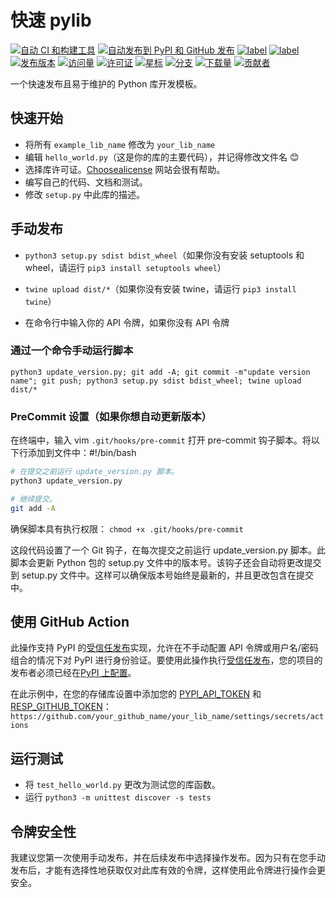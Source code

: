 # 快速 pylib

[![自动 CI 和构建工具](https://github.com/aboutmydreams/quick-pylib/actions/workflows/ci-test.yml/badge.svg)](https://github.com/aboutmydreams/quick-pylib/actions/workflows/ci-test.yml)
[![自动发布到 PyPI 和 GitHub 发布](https://github.com/aboutmydreams/quick-pylib/actions/workflows/release.yml/badge.svg)](https://github.com/aboutmydreams/quick-pylib/actions/workflows/release.yml)
[![label](https://img.shields.io/badge/%E4%B8%AD%E6%96%87%E6%96%87%E6%A1%A3-ZH-brightgreen)](https://github.com/aboutmydreams/quick-pylib/blob/main/README_ZH.md)
[![label](https://img.shields.io/badge/English-EN-brightgreen)](https://github.com/aboutmydreams/quick-pylib/blob/main/README.md)
[![发布版本](https://img.shields.io/github/release/aboutmydreams/quick-pylib.svg)](https://github.com/aboutmydreams/quick-pylib/releases)
[![访问量](https://komarev.com/ghpvc/?username=aboutmydreams&repo=quick-pylib)](https://github.com/aboutmydreams/quick-pylib)
[![许可证](https://img.shields.io/github/license/aboutmydreams/quick-pylib.svg)](https://github.com/aboutmydreams/quick-pylib/license)
[![星标](https://img.shields.io/github/stars/aboutmydreams/quick-pylib.svg)](https://github.com/aboutmydreams/quick-pylib/stargazers)
[![分支](https://img.shields.io/github/forks/aboutmydreams/quick-pylib.svg)](https://github.com/aboutmydreams/quick-pylib/network)
[![下载量](https://pepy.tech/badge/quick-pylib)](https://pepy.tech/project/quick-pylib)
[![贡献者](https://img.shields.io/github/contributors/aboutmydreams/quick-pylib.svg)](https://github.com/aboutmydreams/quick-pylib/graphs/contributors)

一个快速发布且易于维护的 Python 库开发模板。

## 快速开始

- 将所有 `example_lib_name` 修改为 `your_lib_name`
- 编辑 `hello_world.py`（这是你的库的主要代码），并记得修改文件名 😊
- 选择库许可证。[Choosealicense] 网站会很有帮助。
- 编写自己的代码、文档和测试。
- 修改 `setup.py` 中此库的描述。

## 手动发布

- `python3 setup.py sdist bdist_wheel`（如果你没有安装 setuptools 和 wheel，请运行 `pip3 install setuptools wheel`）

- `twine upload dist/*`（如果你没有安装 twine，请运行 `pip3 install twine`）

- 在命令行中输入你的 API 令牌，如果你没有 API 令牌

### 通过一个命令手动运行脚本

`python3 update_version.py; git add -A; git commit -m"update version name"; git push; python3 setup.py sdist bdist_wheel; twine upload dist/*`

### PreCommit 设置（如果你想自动更新版本）

在终端中，输入 vim `.git/hooks/pre-commit` 打开 pre-commit 钩子脚本。将以下行添加到文件中：#!/bin/bash

```bash
# 在提交之前运行 update_version.py 脚本。
python3 update_version.py

# 继续提交。
git add -A
```

确保脚本具有执行权限：
`chmod +x .git/hooks/pre-commit`

这段代码设置了一个 Git 钩子，在每次提交之前运行 update_version.py 脚本。此脚本会更新 Python 包的 setup.py 文件中的版本号。该钩子还会自动将更改提交到 setup.py 文件中。这样可以确保版本号始终是最新的，并且更改包含在提交中。

## 使用 GitHub Action

此操作支持 PyPI 的[受信任发布]实现，允许在不手动配置 API 令牌或用户名/密码组合的情况下对 PyPI 进行身份验证。要使用此操作执行[受信任发布]，您的项目的发布者必须已经在[PyPI 上配置]。

在此示例中，在您的存储库设置中添加您的 [PYPI_API_TOKEN] 和 [RESP_GITHUB_TOKEN]：`https://github.com/your_github_name/your_lib_name/settings/secrets/actions`

## 运行测试

- 将 `test_hello_world.py` 更改为测试您的库函数。
- 运行 `python3 -m unittest discover -s tests`

## 令牌安全性

我建议您第一次使用手动发布，并在后续发布中选择操作发布。因为只有在您手动发布后，才能有选择性地获取仅对此库有效的令牌，这样使用此令牌进行操作会更安全。

[受信任发布]: https://docs.pypi.org/trusted-publishers/
[PyPI 上配置]: https://docs.pypi.org/trusted-publishers/adding-a-publisher/
[PYPI_API_TOKEN]: https://pypi.org/help/#apitoken
[RESP_GITHUB_TOKEN]: https://github.com/settings/tokens?type=beta
[Choosealicense]: https://choosealicense.com
